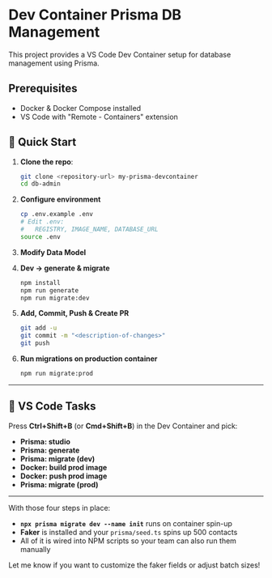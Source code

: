 # Dev Container Prisma DB Management

This project provides a VS Code Dev Container setup for database management using Prisma.

## Prerequisites

- Docker & Docker Compose installed
- VS Code with "Remote - Containers" extension


## 🚀 Quick Start

1. **Clone the repo**:
   ```bash
   git clone <repository-url> my-prisma-devcontainer
   cd db-admin
   ```


2.  **Configure environment**  
    ```bash
    cp .env.example .env
    # Edit .env:
    #   REGISTRY, IMAGE_NAME, DATABASE_URL
    source .env
    ```

3.  **Modify Data Model**  

4.  **Dev → generate & migrate**  
    ```bash
    npm install
    npm run generate
    npm run migrate:dev
    ```

5.  **Add, Commit, Push & Create PR**
    ```bash
    git add -u
    git commit -m "<description-of-changes>"
    git push
    ```

6.  **Run migrations on production container**  
    ```bash
    npm run migrate:prod
    ```

---

## 🎯 VS Code Tasks

Press **Ctrl+Shift+B** (or **Cmd+Shift+B**) in the Dev Container and pick:

- **Prisma: studio**  
- **Prisma: generate**  
- **Prisma: migrate (dev)**
- **Docker: build prod image**
- **Docker: push prod image**
- **Prisma: migrate (prod)**

---

With those four steps in place:

- **`npx prisma migrate dev --name init`** runs on container spin-up  
- **Faker** is installed and your `prisma/seed.ts` spins up 500 contacts  
- All of it is wired into NPM scripts so your team can also run them manually  

Let me know if you want to customize the faker fields or adjust batch sizes!
